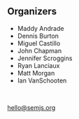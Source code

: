 ## Organizers

- Maddy Andrade
- Dennis Burton
- Miguel Castillo
- John Chapman
- Jennifer Scroggins
- Ryan Lanciaux
- Matt Morgan
- Ian VanSchooten

<br />

hello@semjs.org
